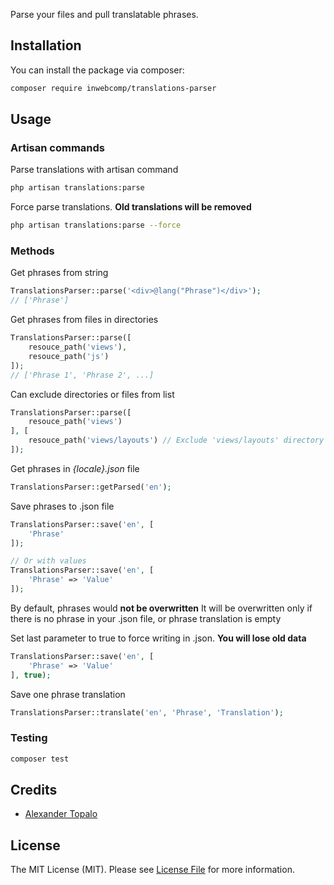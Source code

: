 Parse your files and pull translatable phrases. 

## Installation

You can install the package via composer:

```bash
composer require inwebcomp/translations-parser
```

## Usage

### Artisan commands

Parse translations with artisan command
``` bash
php artisan translations:parse
```

Force parse translations. **Old translations will be removed**
``` bash
php artisan translations:parse --force
```



### Methods

Get phrases from string
``` php
TranslationsParser::parse('<div>@lang("Phrase")</div>');
// ['Phrase']
```

Get phrases from files in directories
``` php
TranslationsParser::parse([
    resouce_path('views'),
    resouce_path('js')
]);
// ['Phrase 1', 'Phrase 2', ...]
```

Can exclude directories or files from list
``` php
TranslationsParser::parse([
    resouce_path('views')
], [
    resouce_path('views/layouts') // Exclude 'views/layouts' directory
]);
```

Get phrases in _{locale}.json_ file
``` php
TranslationsParser::getParsed('en');
```

Save phrases to .json file
``` php
TranslationsParser::save('en', [
    'Phrase'
]);

// Or with values
TranslationsParser::save('en', [
    'Phrase' => 'Value'
]);
```

By default, phrases would **not be overwritten**
It will be overwritten only if there is no phrase in your .json file, or phrase translation is empty

Set last parameter to true to force writing in .json. **You will lose old data**
``` php
TranslationsParser::save('en', [
    'Phrase' => 'Value'
], true);
```

Save one phrase translation
``` php
TranslationsParser::translate('en', 'Phrase', 'Translation');
```

### Testing

``` bash
composer test
```

## Credits

- [Alexander Topalo](https://github.com/Escral)

## License

The MIT License (MIT). Please see [License File](LICENSE.md) for more information.

